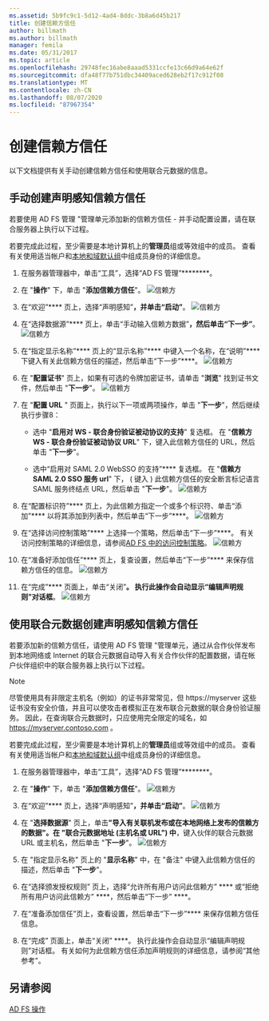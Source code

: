 ```yaml
---
ms.assetid: 5b9fc9c1-5d12-4ad4-8ddc-3b8a6d45b217
title: 创建信赖方信任
author: billmath
ms.author: billmath
manager: femila
ms.date: 05/31/2017
ms.topic: article
ms.openlocfilehash: 29748fec16abe8aaad5331ccfe13c66d9a64e62f
ms.sourcegitcommit: dfa48f77b751dbc34409aced628eb2f17c912f08
ms.translationtype: MT
ms.contentlocale: zh-CN
ms.lasthandoff: 08/07/2020
ms.locfileid: "87967354"
---
```

# <a name="create-a-relying-party-trust"></a>创建信赖方信任


以下文档提供有关手动创建信赖方信任和使用联合元数据的信息。

## <a name="to-create-a-claims-aware-relying-party-trust-manually"></a>手动创建声明感知信赖方信任

若要使用 AD FS 管理 "管理单元添加新的信赖方信任 \- 并手动配置设置，请在联合服务器上执行以下过程。

若要完成此过程，至少需要是本地计算机上的**管理员**组或等效组中的成员。  查看有关使用适当帐户和[本地和域默认组](https://go.microsoft.com/fwlink/?LinkId=83477)中组成员身份的详细信息。

1. 在服务器管理器中，单击“工具”，选择“AD FS 管理”********。

2.  在 "**操作**" 下，单击 "**添加信赖方信任**"。
![信赖方](media/Create-a-Relying-Party-Trust/addtrust1.PNG)

3.  在“欢迎”**** 页上，选择“声明感知”****，并单击“启动”****。
![信赖方](media/Create-a-Relying-Party-Trust/addtrust2.PNG)

4.  在“选择数据源”**** 页上，单击“手动输入信赖方数据”****，然后单击“下一步”****。
![信赖方](media/Create-a-Relying-Party-Trust/addtrust3.PNG)

5.  在“指定显示名称”**** 页上的“显示名称”**** 中键入一个名称，在“说明”**** 下键入有关此信赖方信任的描述，然后单击“下一步”****。
![信赖方](media/Create-a-Relying-Party-Trust/addtrust4.PNG)

6. 在 "**配置证书**" 页上，如果有可选的令牌加密证书，请单击 "**浏览**" 找到证书文件，然后单击 "**下一步**"。
![信赖方](media/Create-a-Relying-Party-Trust/addtrust5.PNG)

7.  在 "**配置 URL** " 页面上，执行以下一项或两项操作，单击 "**下一步**"，然后继续执行步骤8：

    -   选中 "**启用对 WS \- 联合身份验证被动协议的支持**" 复选框。 在 "**信赖方 WS \- 联合身份验证被动协议 URL**" 下，键入此信赖方信任的 URL，然后单击 "**下一步**"。

    -   选中“启用对 SAML 2.0 WebSSO 的支持”**** 复选框。 在 "**信赖方 SAML 2.0 SSO 服务 url**" 下， \( 键入 \) 此信赖方信任的安全断言标记语言 SAML 服务终结点 URL，然后单击 "**下一步**"。
![信赖方](media/Create-a-Relying-Party-Trust/addtrust6.PNG)

8. 在“配置标识符”**** 页上，为此信赖方指定一个或多个标识符、单击“添加”**** 以将其添加到列表中，然后单击“下一步”****。
![信赖方](media/Create-a-Relying-Party-Trust/addtrust8.PNG)

9.  在“选择访问控制策略”**** 上选择一个策略，然后单击“下一步”****。  有关访问控制策略的详细信息，请参阅[AD FS 中的访问控制策略](Access-Control-Policies-in-AD-FS.md)。
![信赖方](media/Create-a-Relying-Party-Trust/addtrust9.PNG)

10. 在“准备好添加信任”**** 页上，复查设置，然后单击“下一步”**** 来保存信赖方信任的信息。
   ![信赖方](media/Create-a-Relying-Party-Trust/addtrust10.PNG)
11. 在“完成”**** 页面上，单击“关闭”****。 执行此操作会自动显示“编辑声明规则”对话框****。
![信赖方](media/Create-a-Relying-Party-Trust/addtrust11.PNG)

## <a name="to-create-a-claims-aware-relying-party-trust-using-federation-metadata"></a>使用联合元数据创建声明感知信赖方信任

若要添加新的信赖方信任，请使用 AD FS 管理 "管理单元，通过从合作伙伴发布到本地网络或 Internet 的联合元数据自动导入有关合作伙伴的配置数据，请在帐户伙伴组织中的联合服务器上执行以下过程。

>[!NOTE]
>尽管使用具有非限定主机名（例如）的证书非常常见，但 https://myserver 这些证书没有安全价值，并且可以使攻击者模拟正在发布联合元数据的联合身份验证服务。 因此，在查询联合元数据时，只应使用完全限定的域名，如 https://myserver.contoso.com 。

若要完成此过程，至少需要是本地计算机上的**管理员**组或等效组中的成员。  查看有关使用适当帐户和[本地和域默认组](https://go.microsoft.com/fwlink/?LinkId=83477)中组成员身份的详细信息。


1. 在服务器管理器中，单击“工具”，选择“AD FS 管理”********。

2. 在 "**操作**" 下，单击 "**添加信赖方信任**"。
   ![信赖方](media/Create-a-Relying-Party-Trust/addtrust1.PNG)

3. 在“欢迎”**** 页上，选择“声明感知”****，并单击“启动”****。
   ![信赖方](media/Create-a-Relying-Party-Trust/addtrust2.PNG)

4. 在 "**选择数据源**" 页上，单击<strong>"导入有关联机发布或在本地网络上发布的信赖方的数据"。在 "联合元数据地址 (主机名或 URL") 中</strong>，键入伙伴的联合元数据 URL 或主机名，然后单击 "**下一步**"。
   ![信赖方](media/Create-a-Relying-Party-Trust/addtrust12.PNG)

5. 在 "指定显示名称" 页上的 "**显示名称**" 中，在 "备注" 中键入此信赖方信任的描述，然后单击 "**下一步**"。

6. 在“选择颁发授权规则”  页上，选择“允许所有用户访问此信赖方” **** 或“拒绝所有用户访问此信赖方” ****，然后单击“下一步” ****。

7. 在“准备添加信任”页上，查看设置，然后单击“下一步”**** 来保存信赖方信任信息。

8. 在“完成”  页面上，单击“关闭” ****。 执行此操作会自动显示“编辑声明规则”对话框。 有关如何为此信赖方信任添加声明规则的详细信息，请参阅“其他参考”。




## <a name="see-also"></a>另请参阅
[AD FS 操作](../ad-fs-operations.md)
